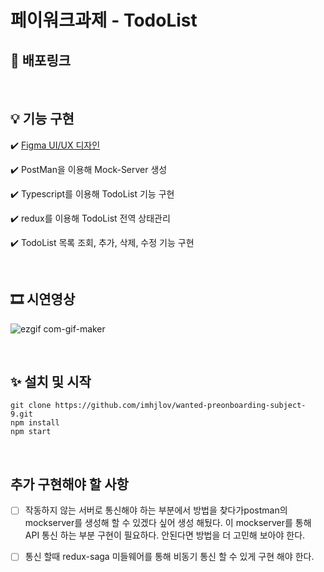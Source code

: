 # 페이워크과제 - TodoList

## 🔗 배포링크 


</br>

## 💡 기능 구현


✔️ [Figma UI/UX 디자인](https://www.figma.com/file/ybvehpb9aW3I6Z8w2j72UD/TodoList?node-id=0%3A1)

✔️ PostMan을 이용해 Mock-Server 생성

✔️ Typescript를 이용해 TodoList 기능 구현

✔️ redux를 이용해 TodoList 전역 상태관리

✔️ TodoList 목록 조회, 추가, 삭제, 수정 기능 구현

</br>

## 🎞 시연영상
![ezgif com-gif-maker](https://user-images.githubusercontent.com/30456236/131758872-15d8d2d8-a57e-40a5-a154-32493766b016.gif)


</br>

## ✨ 설치 및 시작
```
git clone https://github.com/imhjlov/wanted-preonboarding-subject-9.git
npm install
npm start
```

</br>

## 추가 구현해야 할 사항

- [ ] 작동하지 않는 서버로 통신해야 하는 부분에서 방법을 찾다가postman의 mockserver를 생성해 할 수 있겠다 싶어 생성 해뒀다. 이 mockserver를 통해 API 통신 하는 부분 구현이 필요하다. 안된다면 방법을 더 고민해 보아야 한다.

- [ ] 통신 할때 redux-saga 미들웨어를 통해 비동기 통신 할 수 있게 구현 해야 한다. 
